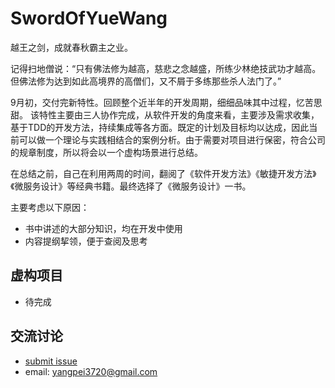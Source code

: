 # SwordOfYueWang

越王之剑，成就春秋霸主之业。


记得扫地僧说：“只有佛法修为越高，慈悲之念越盛，所练少林绝技武功才越高。但佛法修为达到如此高境界的高僧们，又不屑于多练那些杀人法门了。”

9月初，交付完新特性。回顾整个近半年的开发周期，细细品味其中过程，忆苦思甜。
该特性主要由三人协作完成，从软件开发的角度来看，主要涉及需求收集，基于TDD的开发方法，持续集成等各方面。既定的计划及目标均以达成，因此当前可以做一个理论与实践相结合的案例分析。由于需要对项目进行保密，符合公司的规章制度，所以将会以一个虚构场景进行总结。

在总结之前，自己在利用两周的时间，翻阅了《软件开发方法》《敏捷开发方法》《微服务设计》等经典书籍。最终选择了《微服务设计》一书。



主要考虑以下原因：


* 书中讲述的大部分知识，均在开发中使用
* 内容提纲挈领，便于查阅及思考

虚构项目
----
* 待完成



交流讨论
----
- [submit issue](https://github.com/LoveYakamoz/Quantitative_Trading/issues/new)
- email: yangpei3720@gmail.com